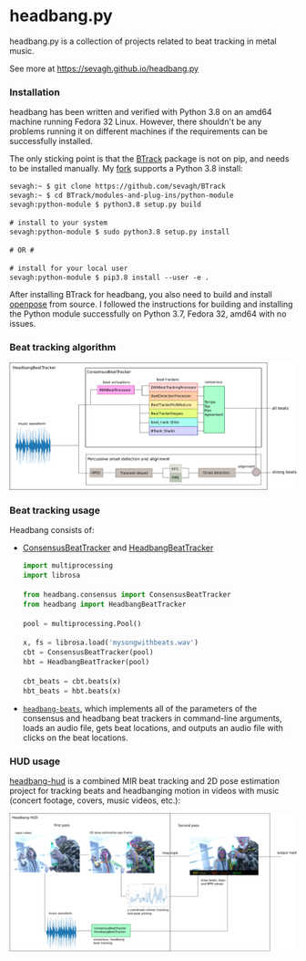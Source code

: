 # headbang.py

headbang.py is a collection of projects related to beat tracking in metal music.

See more at https://sevagh.github.io/headbang.py

### Installation

headbang has been written and verified with Python 3.8 on an amd64 machine running Fedora 32 Linux. However, there shouldn't be any problems running it on different machines if the requirements can be successfully installed.

The only sticking point is that the [BTrack](https://github.com/adamstark/BTrack) package is not on pip, and needs to be installed manually. My [fork](https://github.com/sevagh/BTrack) supports a Python 3.8 install:

```
sevagh:~ $ git clone https://github.com/sevagh/BTrack
sevagh:~ $ cd BTrack/modules-and-plug-ins/python-module
sevagh:python-module $ python3.8 setup.py build

# install to your system
sevagh:python-module $ sudo python3.8 setup.py install

# OR #

# install for your local user
sevagh:python-module $ pip3.8 install --user -e .
```

After installing BTrack for headbang, you also need to build and install [openpose](https://github.com/CMU-Perceptual-Computing-Lab/openpose) from source. I followed the instructions for building and installing the Python module successfully on Python 3.7, Fedora 32, amd64 with no issues.

### Beat tracking algorithm

![headbang_block_diagram](./docs/hbt_block_diagram.png)

### Beat tracking usage

Headbang consists of:
* [ConsensusBeatTracker](https://github.com/sevagh/headbang.py/blob/master/headbang/consensus.py#L49) and [HeadbangBeatTracker](https://github.com/sevagh/headbang.py/blob/master/headbang/headbang.py#L35)
  ```python
  import multiprocessing
  import librosa

  from headbang.consensus import ConsensusBeatTracker
  from headbang import HeadbangBeatTracker

  pool = multiprocessing.Pool()

  x, fs = librosa.load('mysongwithbeats.wav')
  cbt = ConsensusBeatTracker(pool)
  hbt = HeadbangBeatTracker(pool)

  cbt_beats = cbt.beats(x)
  hbt_beats = hbt.beats(x)
  ```
* [`headbang-beats`](./headbang/beat_tool.py), which implements all of the parameters of the consensus and headbang beat trackers in command-line arguments, loads an audio file, gets beat locations, and outputs an audio file with clicks on the beat locations.

### HUD usage

[headbang-hud](./headbang/hud_tool.py) is a combined MIR beat tracking and 2D pose estimation project for tracking beats and headbanging motion in videos with music (concert footage, covers, music videos, etc.):

![hud_code_arch](./docs/hud_code_arch.png)
